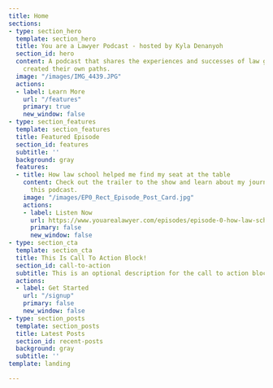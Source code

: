 ```yaml
---
title: Home
sections:
- type: section_hero
  template: section_hero
  title: You are a Lawyer Podcast - hosted by Kyla Denanyoh
  section_id: hero
  content: A podcast that shares the experiences and successes of law graduates who
    created their own paths.
  image: "/images/IMG_4439.JPG"
  actions:
  - label: Learn More
    url: "/features"
    primary: true
    new_window: false
- type: section_features
  template: section_features
  title: Featured Episode
  section_id: features
  subtitle: ''
  background: gray
  features:
  - title: How law school helped me find my seat at the table
    content: Check out the trailer to the show and learn about my journey to creating
      this podcast.
    image: "/images/EP0_Rect_Episode_Post_Card.jpg"
    actions:
    - label: Listen Now
      url: https://www.youarealawyer.com/episodes/episode-0-how-law-school-helped-me-find-my-seat-at-the-table
      primary: false
      new_window: false
- type: section_cta
  template: section_cta
  title: This Is Call To Action Block!
  section_id: call-to-action
  subtitle: This is an optional description for the call to action block.
  actions:
  - label: Get Started
    url: "/signup"
    primary: false
    new_window: false
- type: section_posts
  template: section_posts
  title: Latest Posts
  section_id: recent-posts
  background: gray
  subtitle: ''
template: landing

---
```

